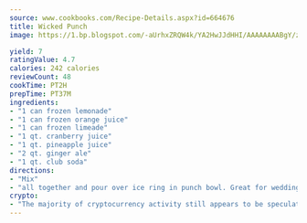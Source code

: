 ```yaml
---
source: www.cookbooks.com/Recipe-Details.aspx?id=664676
title: Wicked Punch
image: https://1.bp.blogspot.com/-aUrhxZRQW4k/YA2HwJJdHHI/AAAAAAAABgY/z2R8OXCxqDoBQtRn-q-fHG8g9_G4G1HBwCLcBGAsYHQ/s320/13.png

yield: 7
ratingValue: 4.7
calories: 242 calories
reviewCount: 48
cookTime: PT2H
prepTime: PT37M
ingredients:
- "1 can frozen lemonade"
- "1 can frozen orange juice"
- "1 can frozen limeade"
- "1 qt. cranberry juice"
- "1 qt. pineapple juice"
- "2 qt. ginger ale"
- "1 qt. club soda"
directions:
- "Mix"
- "all together and pour over ice ring in punch bowl. Great for weddings."
crypto:
- "The majority of cryptocurrency activity still appears to be speculative."
---
```

